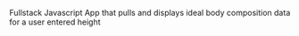 Fullstack Javascript App that pulls and displays ideal body composition data for a user entered height
